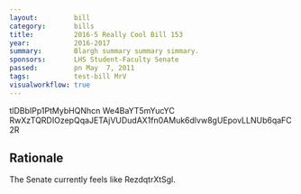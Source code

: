 ```yaml
---
layout:         bill
category:       bills
title:          2016-5 Really Cool Bill 153
year:           2016-2017
summary:        Blargh summary summary simmary.
sponsors:       LHS Student-Faculty Senate
passed:         pn May  7, 2011
tags:           test-bill MrV
visualworkflow: true
---
```



tlDBbIPp1PtMybHQNhcn We4BaYT5mYucYC RwXzTQRDIOzepQqaJETAjVUDudAX1fn0AMuk6dlvw8gUEpovLLNUb6qaFC2R 




Rationale
---------
The Senate currently feels like RezdqtrXtSgl.
